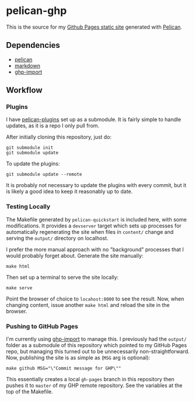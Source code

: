 # pelican-ghp

This is the source for my [Github Pages static site](ixjlyons.github.io)
generated with [Pelican][pelican].

## Dependencies

* [pelican][pelican]
* [markdown][markdown]
* [ghp-import][ghp-import]

## Workflow

### Plugins

I have [pelican-plugins][pelican-plugins] set up as a submodule. It is fairly
simple to handle updates, as it is a repo I only pull from.

After initially cloning this repository, just do:

```
git submodule init
git submodule update
```

To update the plugins:

```
git submodule update --remote
```

It is probably not necessary to update the plugins with every commit, but it
is likely a good idea to keep it reasonably up to date.

### Testing Locally

The Makefile generated by `pelican-quickstart` is included here, with some
modifications. It provides a `devserver` target which sets up processes for
automatically regenerating the site when files in `content/` change and serving
the `output/` directory on localhost.

I prefer the more manual approach with no "background" processes that I would
probably forget about. Generate the site manually:

```
make html
```

Then set up a terminal to serve the site locally:

```
make serve
```

Point the browser of choice to `locahost:8000` to see the result. Now, when
changing content, issue another `make html`  and reload the site in the
browser.

### Pushing to GitHub Pages

I'm currently using [ghp-import][ghp-import] to manage this. I previously had
the `output/` folder as a submodule of this repository which pointed to my
GitHub Pages repo, but managing this turned out to be unnecessarily
non-straightforward. Now, publishing the site is as simple as (`MSG` arg is
optional):

```
make github MSG="\"Commit message for GHP\""
```

This essentially creates a local `gh-pages` branch in this repository then
pushes it to `master` of my GHP remote repository. See the variables at the top
of the Makefile.


[pelican]: http://blog.getpelican.com/
[markdown]: https://pythonhosted.org/Markdown/
[pelican-plugins]: https://github.com/getpelican/pelican-plugins
[ghp-import]: https://github.com/davisp/ghp-import

